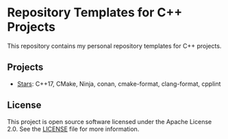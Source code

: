 # Repository Templates for C++ Projects

This repository contains my personal repository templates for C++ projects.

## Projects

- [Stars](./stars): C++17, CMake, Ninja, conan, cmake-format, clang-format, cpplint

## License

This project is open source software licensed under the Apache License 2.0.
See the [LICENSE][license] file for more information.

[license]: https://github.com/sergeyklay/cpp-project-templates/blob/master/LICENSE
